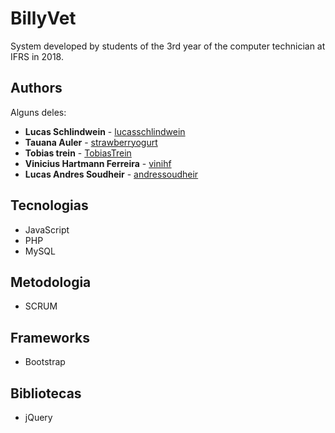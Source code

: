 # BillyVet

System developed by students of the 3rd year of the computer technician at IFRS in 2018.

## Authors
Alguns deles:
* **Lucas Schlindwein** - [lucasschlindwein](https://github.com/lucasschlindwein)
* **Tauana Auler** - [strawberryogurt](https://github.com/strawberryogurt)
* **Tobias trein** - [TobiasTrein](https://github.com/TobiasTrein)
* **Vinicius Hartmann Ferreira** - [vinihf](https://github.com/vinihf)
* **Lucas Andres Soudheir** - [andressoudheir](https://github.com/andresoudheir)

## Tecnologias
* JavaScript
* PHP
* MySQL

## Metodologia
 * SCRUM
 
## Frameworks
* Bootstrap

## Bibliotecas
* jQuery


